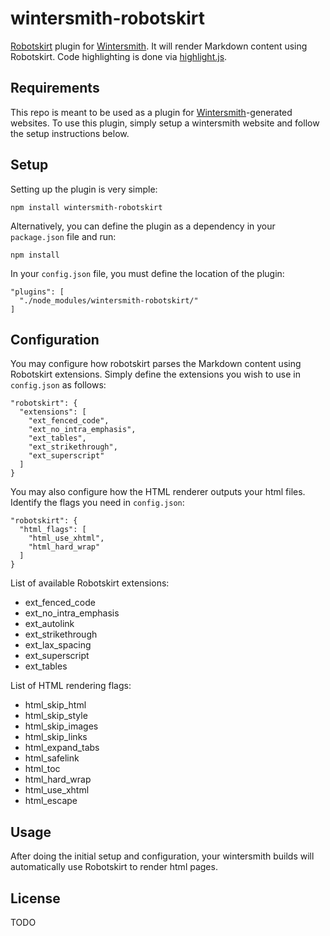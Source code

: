 # wintersmith-robotskirt

[Robotskirt](https://github.com/benmills/robotskirt) plugin for 
[Wintersmith](https://github.com/jnordberg/wintersmith). It will render
Markdown content using Robotskirt. Code highlighting is done via 
[highlight.js](https://github.com/isagalaev/highlight.js).

## Requirements

This repo is meant to be used as a plugin for 
[Wintersmith](https://github.com/jnordberg/wintersmith)-generated websites. To 
use this plugin, simply setup a wintersmith website and follow the setup 
instructions below.

## Setup

Setting up the plugin is very simple:

    npm install wintersmith-robotskirt

Alternatively, you can define the plugin as a dependency in your `package.json` file and run:

    npm install

In your `config.json` file, you must define the location of the plugin:

    "plugins": [
      "./node_modules/wintersmith-robotskirt/"
    ]

## Configuration

You may configure how robotskirt parses the Markdown content using Robotskirt
extensions. Simply define the extensions you wish to use in `config.json` as 
follows:

    "robotskirt": {
      "extensions": [
        "ext_fenced_code",
        "ext_no_intra_emphasis",
        "ext_tables",
        "ext_strikethrough",
        "ext_superscript"
      ]
    }

You may also configure how the HTML renderer outputs your html files. Identify 
the flags you need in `config.json`:

    "robotskirt": {
      "html_flags": [
        "html_use_xhtml",
        "html_hard_wrap"
      ]
    }

List of available Robotskirt extensions:

- ext_fenced_code
- ext_no_intra_emphasis
- ext_autolink
- ext_strikethrough
- ext_lax_spacing
- ext_superscript
- ext_tables

List of HTML rendering flags:

- html_skip_html
- html_skip_style
- html_skip_images
- html_skip_links
- html_expand_tabs
- html_safelink
- html_toc
- html_hard_wrap
- html_use_xhtml
- html_escape

## Usage

After doing the initial setup and configuration, your wintersmith builds will 
automatically use Robotskirt to render html pages.

## License

TODO

